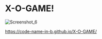 # X-O-GAME!


![Screenshot_6](https://user-images.githubusercontent.com/60524669/205186611-9dae12fe-da1a-449e-b4c2-970d6302e1e8.png)


https://code-name-in-b.github.io/X-O-GAME/
